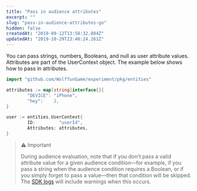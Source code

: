 ```yaml
---
title: "Pass in audience attributes"
excerpt: ""
slug: "pass-in-audience-attributes-go"
hidden: false
createdAt: "2019-09-12T13:58:32.804Z"
updatedAt: "2019-10-29T23:40:24.261Z"
---
```

You can pass strings, numbers, Booleans, and null as user attribute values. Attributes are part of the UserContext object. The example below shows how to pass in attributes.

```go
import "github.com/WolffunGame/experiment/pkg/entities"

attributes := map[string]interface{}{
        "DEVICE": "iPhone",
        "hey":    2,
}

user := entities.UserContext{
        ID:         "userId",
        Attributes: attributes,
}


```

>⚠️ Important
>
> During audience evaluation, note that if you don't pass a valid attribute value for a given audience condition—for example, if you pass a string when the audience condition requires a Boolean, or if you simply forget to pass a value—then that condition will be skipped. The [SDK logs](doc:customize-logger-go) will include warnings when this occurs.